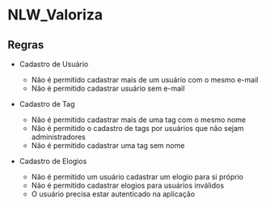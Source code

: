 # NLW_Valoriza

## Regras

- Cadastro de Usuário
  - Não é permitido cadastrar mais de um usuário com o mesmo e-mail
  - Não é permitido cadastrar usuário sem e-mail

- Cadastro de Tag
  - Não é permitido cadastrar mais de uma tag com o mesmo nome
  - Não é permitido o cadastro de tags por usuários que não sejam administradores
  - Não é permitido cadastrar uma tag sem nome

- Cadastro de Elogios
  - Não é permitido um usuário cadastrar um elogio para si próprio
  - Não é permitido cadastrar elogios para usuários inválidos
  - O usuário precisa estar autenticado na aplicação